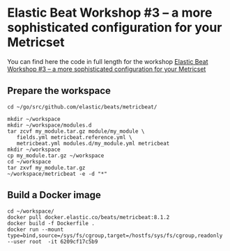 # Elastic Beat Workshop #3 – a more sophisticated configuration for your Metricset

You can find here the code in full length for the workshop [Elastic Beat Workshop #3 – a more sophisticated configuration for your Metricset](https://cdax.ch/2022/03/05/elasticsearch-beat-workshop-1-secured-metricbeat/)

## Prepare the workspace

```
cd ~/go/src/github.com/elastic/beats/metricbeat/

mkdir ~/workspace
mkdir ~/workspace/modules.d
tar zcvf my_module.tar.gz module/my_module \
   fields.yml metricbeat.reference.yml \
   metricbeat.yml modules.d/my_module.yml metricbeat
mkdir ~/workspace
cp my_module.tar.gz ~/workspace
cd ~/workspace
tar zxvf my_module.tar.gz
~/workspace/metricbeat -e -d "*"

```

## Build a Docker image

```
cd ~/workspace/
docker pull docker.elastic.co/beats/metricbeat:8.1.2
docker build -f Dockerfile .
docker run --mount type=bind,source=/sys/fs/cgroup,target=/hostfs/sys/fs/cgroup,readonly --user root  -it 6209cf17c5b9




```